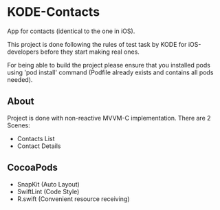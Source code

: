 # KODE-Contacts
App for contacts (identical to the one in iOS).

This project is done following the rules of test task by KODE for iOS-developers before they start making real ones.

For being able to build the project please ensure that you installed pods using 'pod install' command (Podfile already exists and contains all pods needed).

## About
Project is done with non-reactive MVVM-C implementation. There are 2 Scenes: 
- Contacts List
- Contact Details

## CocoaPods
- SnapKit (Auto Layout)
- SwiftLint (Code Style)
- R.swift (Convenient resource receiving)
